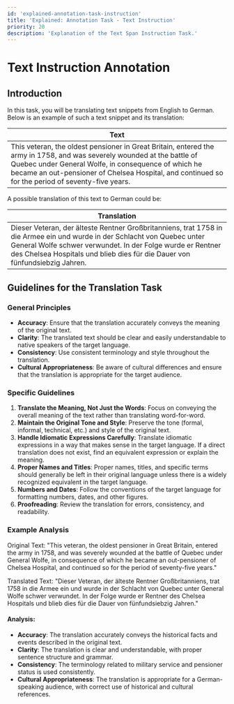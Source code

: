 ```yaml
---
id: 'explained-annotation-task-instruction'
title: 'Explained: Annotation Task - Text Instruction'
priority: 20
description: 'Explanation of the Text Span Instruction Task.'
---
```


# Text Instruction Annotation

## Introduction
In this task, you will be translating text snippets from English to German. Below is an example of such a text snippet and its translation:

| Text                                                                           |
|--------------------------------------------------------------------------------|
| This veteran, the oldest pensioner in Great Britain, entered the army in 1758, and was severely wounded at the battle of Quebec under General Wolfe, in consequence of which he became an out-pensioner of Chelsea Hospital, and continued so for the period of seventy-five years. |

A possible translation of this text to German could be:

| Translation                                                                           |
|--------------------------------------------------------------------------------|
| Dieser Veteran, der älteste Rentner Großbritanniens, trat 1758 in die Armee ein und wurde in der Schlacht von Quebec unter General Wolfe schwer verwundet. In der Folge wurde er Rentner des Chelsea Hospitals und blieb dies für die Dauer von fünfundsiebzig Jahren. |

## Guidelines for the Translation Task

### General Principles
- **Accuracy**: Ensure that the translation accurately conveys the meaning of the original text.
- **Clarity**: The translated text should be clear and easily understandable to native speakers of the target language.
- **Consistency**: Use consistent terminology and style throughout the translation.
- **Cultural Appropriateness**: Be aware of cultural differences and ensure that the translation is appropriate for the target audience.

### Specific Guidelines
1. **Translate the Meaning, Not Just the Words**: Focus on conveying the overall meaning of the text rather than translating word-for-word.
2. **Maintain the Original Tone and Style**: Preserve the tone (formal, informal, technical, etc.) and style of the original text.
3. **Handle Idiomatic Expressions Carefully**: Translate idiomatic expressions in a way that makes sense in the target language. If a direct translation does not exist, find an equivalent expression or explain the meaning.
4. **Proper Names and Titles**: Proper names, titles, and specific terms should generally be left in their original language unless there is a widely recognized equivalent in the target language.
5. **Numbers and Dates**: Follow the conventions of the target language for formatting numbers, dates, and other figures.
6. **Proofreading**: Review the translation for errors, consistency, and readability.

### Example Analysis
Original Text:
"This veteran, the oldest pensioner in Great Britain, entered the army in 1758, and was severely wounded at the battle of Quebec under General Wolfe, in consequence of which he became an out-pensioner of Chelsea Hospital, and continued so for the period of seventy-five years."

Translated Text:
"Dieser Veteran, der älteste Rentner Großbritanniens, trat 1758 in die Armee ein und wurde in der Schlacht von Quebec unter General Wolfe schwer verwundet. In der Folge wurde er Rentner des Chelsea Hospitals und blieb dies für die Dauer von fünfundsiebzig Jahren."

#### Analysis:
- **Accuracy**: The translation accurately conveys the historical facts and events described in the original text.
- **Clarity**: The translation is clear and understandable, with proper sentence structure and grammar.
- **Consistency**: The terminology related to military service and pensioner status is used consistently.
- **Cultural Appropriateness**: The translation is appropriate for a German-speaking audience, with correct use of historical and cultural references.